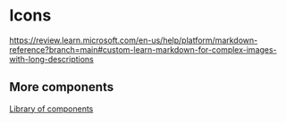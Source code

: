 # Icons

https://review.learn.microsoft.com/en-us/help/platform/markdown-reference?branch=main#custom-learn-markdown-for-complex-images-with-long-descriptions





## More components

[Library of components](document-object-model.md#library-of-defined-components-in-the-ca-object-model)